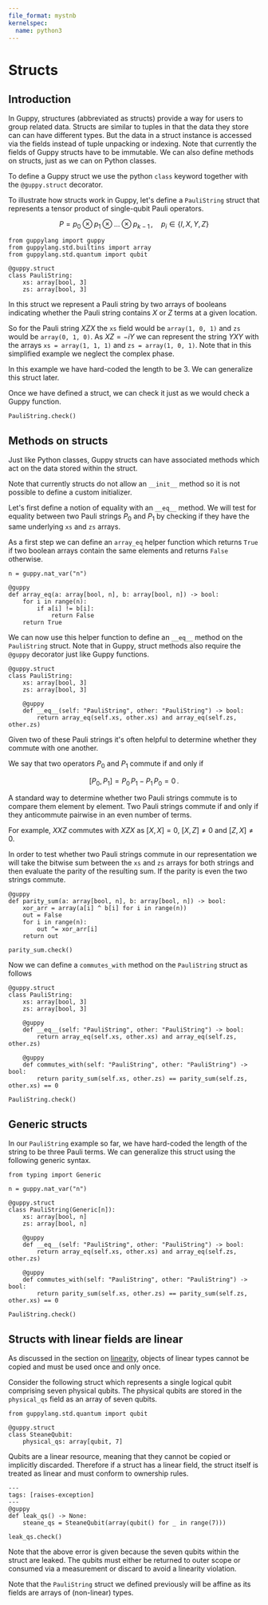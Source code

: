 ```yaml
---
file_format: mystnb
kernelspec:
  name: python3
---
```



# Structs

## Introduction

In Guppy, structures (abbreviated as structs) provide a way for users to group related data.
 Structs are similar to tuples in that the data they store can can have different types. 
 But the data in a struct instance is accessed via the fields instead of tuple unpacking or indexing. Note that currently the fields of Guppy structs have to be immutable.
 We can also define methods on structs, just as we can on Python classes.

To define a Guppy struct we use the python `class` keyword together with the `@guppy.struct` decorator.

To illustrate how structs work in Guppy, let's define a `PauliString` struct that represents a tensor product of single-qubit Pauli operators. 

$$
P = p_0 \otimes p_1 \otimes ... \otimes p_{k-1}\,, \quad p_i \in \{I, \,X, \,Y, \,Z\}
$$

```{code-cell} ipython3
from guppylang import guppy
from guppylang.std.builtins import array
from guppylang.std.quantum import qubit

@guppy.struct
class PauliString:
    xs: array[bool, 3]
    zs: array[bool, 3]
```

In this struct we represent a Pauli string by two arrays of booleans indicating whether the Pauli string contains $X$ or $Z$ terms at a given location. 

So for the Pauli string $XZX$ the `xs` field would be `array(1, 0, 1)` and `zs` would be `array(0, 1, 0)`.
As $XZ=-iY$ we can represent the string $YXY$ with the arrays `xs = array(1, 1, 1)` and `zs = array(1, 0, 1)`. Note that in this simplified example we neglect the complex phase.

In this example we have hard-coded the length to be 3. We can generalize this struct later.

Once we have defined a struct, we can check it just as we would check a Guppy function.

```{code-cell} ipython3
PauliString.check()
```

## Methods on structs

Just like Python classes, Guppy structs can have associated methods which act on the data stored within the struct.

Note that currently structs do not allow an `__init__` method so it is not possible to define a custom initializer.

Let's first define a notion of equality with an `__eq__` method. We will test for equality between two Pauli strings $P_0$ and $P_1$ by checking if they have the same underlying `xs` and `zs` arrays.

As a first step we can define an `array_eq` helper function which returns `True` if two boolean arrays contain the same elements and returns `False` otherwise.

```{code-cell} ipython3
n = guppy.nat_var("n")

@guppy
def array_eq(a: array[bool, n], b: array[bool, n]) -> bool:
    for i in range(n):
        if a[i] != b[i]:
            return False
    return True

```

We can now use this helper function to define an `__eq__` method on the `PauliString` struct. Note that in Guppy, struct methods also require the `@guppy` decorator just like Guppy functions.

```{code-cell} ipython3
@guppy.struct
class PauliString:
    xs: array[bool, 3]
    zs: array[bool, 3]

    @guppy
    def __eq__(self: "PauliString", other: "PauliString") -> bool:
        return array_eq(self.xs, other.xs) and array_eq(self.zs, other.zs)
```

Given two of these Pauli strings it's often helpful to determine whether they commute with one another.

We say that two operators $P_0$ and $P_1$ commute if and only if

$$
[P_0, P_1] = P_0\, P_1 - P_1 \,P_0 = 0\,.
$$

A standard way to determine whether two Pauli strings commute is to compare them element by element. Two Pauli strings commute if and only if they anticommute pairwise in an even number of terms.

For example, $XXZ$ commutes with $XZX$ as $[X, X] = 0$, $[X, Z]\neq 0$ and $[Z, X]\neq 0$. 

In order to test whether two Pauli strings commute in our representation we will take the bitwise sum between the `xs` and `zs` arrays for both strings and then evaluate the parity of the resulting sum.
If the parity is even the two strings commute.


```{code-cell} ipython3
@guppy
def parity_sum(a: array[bool, n], b: array[bool, n]) -> bool:
    xor_arr = array(a[i] ^ b[i] for i in range(n))
    out = False
    for i in range(n):
        out ^= xor_arr[i]
    return out

parity_sum.check()
```

Now we can define a `commutes_with` method on the `PauliString` struct as follows

```{code-cell} ipython3
@guppy.struct
class PauliString:
    xs: array[bool, 3]
    zs: array[bool, 3]

    @guppy
    def __eq__(self: "PauliString", other: "PauliString") -> bool:
        return array_eq(self.xs, other.xs) and array_eq(self.zs, other.zs)

    @guppy
    def commutes_with(self: "PauliString", other: "PauliString") -> bool:
        return parity_sum(self.xs, other.zs) == parity_sum(self.zs, other.xs) == 0

PauliString.check()
```

## Generic structs

In our `PauliString` example so far, we have hard-coded the length of the string to be three Pauli terms. We can generalize this struct using the following generic syntax.

```{code-cell} ipython3
from typing import Generic

n = guppy.nat_var("n")

@guppy.struct
class PauliString(Generic[n]):
    xs: array[bool, n]
    zs: array[bool, n]

    @guppy
    def __eq__(self: "PauliString", other: "PauliString") -> bool:
        return array_eq(self.xs, other.xs) and array_eq(self.zs, other.zs)

    @guppy
    def commutes_with(self: "PauliString", other: "PauliString") -> bool:
        return parity_sum(self.xs, other.zs) == parity_sum(self.zs, other.xs) == 0

PauliString.check()
```

## Structs with linear fields are linear

As discussed in the section on [linearity](../ownership.md#linear-types), objects of linear types cannot be copied and must be used once and only once.

Consider the following struct which represents a single logical qubit comprising seven physical qubits. The physical qubits are stored in the `physical_qs` field as an array of seven qubits.

```{code-cell} ipython3
from guppylang.std.quantum import qubit

@guppy.struct
class SteaneQubit:
    physical_qs: array[qubit, 7]
```

Qubits are a linear resource, meaning that they cannot be copied or implicitly discarded. Therefore if a struct has a linear field, the struct itself is treated as linear and must conform to ownership rules.

```{code-cell} ipython3
---
tags: [raises-exception]
---
@guppy
def leak_qs() -> None:
    steane_qs = SteaneQubit(array(qubit() for _ in range(7)))

leak_qs.check()
```

Note that the above error is given because the seven qubits within the struct are leaked. The qubits must either be returned to outer scope or consumed via a measurement or discard to avoid a linearity violation.

Note that the `PauliString` struct we defined previously will be affine as its fields are arrays of (non-linear) types.
